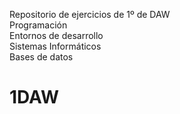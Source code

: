Repositorio de ejercicios de 1º de DAW<br>
Programación<br>
Entornos de desarrollo<br>
Sistemas Informáticos<br>
Bases de datos<br>

# 1DAW
